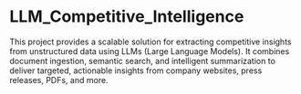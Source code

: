 # LLM_Competitive_Intelligence

This project provides a scalable solution for extracting competitive insights from unstructured data using LLMs (Large Language Models). It combines document ingestion, semantic search, and intelligent summarization to deliver targeted, actionable insights from company websites, press releases, PDFs, and more.
